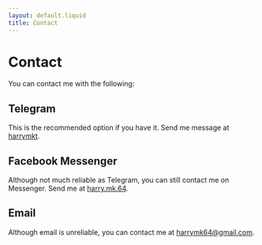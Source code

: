 ```yaml
---
layout: default.liquid
title: Contact
---
```


# Contact
You can contact me with the following:

## Telegram
This is the recommended option if you have it. Send me message at <a href="https://t.me/harrymkt">harrymkt</a>.

## Facebook Messenger
Although not much reliable as Telegram, you can still contact me on Messenger. Send me at <a href="https://facebook.com/harry.mk.64">harry.mk.64</a>.

## Email
Although email is unreliable, you can contact me at <a href="mailto:harrymk64@gmail.com">harrymk64@gmail.com</a>.